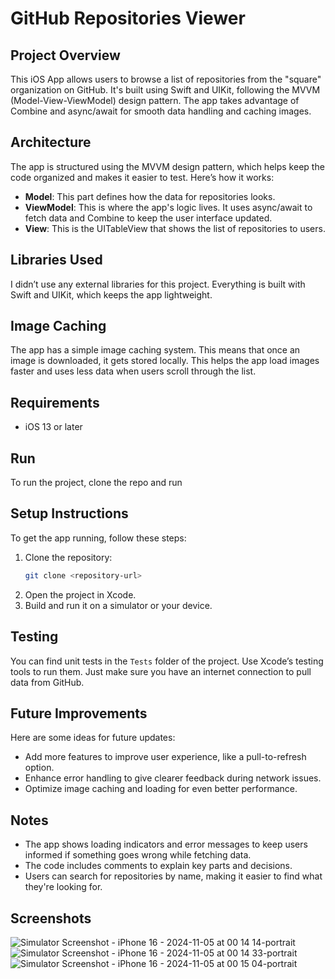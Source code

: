 # GitHub Repositories Viewer

## Project Overview

This iOS App allows users to browse a list of repositories from the "square" organization on GitHub. It's built using Swift and UIKit, following the MVVM (Model-View-ViewModel) design pattern. The app takes advantage of Combine and async/await for smooth data handling and caching images.

## Architecture

The app is structured using the MVVM design pattern, which helps keep the code organized and makes it easier to test. Here’s how it works:

- **Model**: This part defines how the data for repositories looks.
- **ViewModel**: This is where the app's logic lives. It uses async/await to fetch data and Combine to keep the user interface updated.
- **View**: This is the UITableView that shows the list of repositories to users.

## Libraries Used

I didn’t use any external libraries for this project. Everything is built with Swift and UIKit, which keeps the app lightweight.

## Image Caching

The app has a simple image caching system. This means that once an image is downloaded, it gets stored locally. This helps the app load images faster and uses less data when users scroll through the list.

## Requirements
- iOS 13 or later

## Run
To run the project, clone the repo and run

## Setup Instructions

To get the app running, follow these steps:

1. Clone the repository:
   ```bash
   git clone <repository-url>
   ```
2. Open the project in Xcode.
3. Build and run it on a simulator or your device.

## Testing

You can find unit tests in the `Tests` folder of the project. Use Xcode’s testing tools to run them. Just make sure you have an internet connection to pull data from GitHub.

## Future Improvements

Here are some ideas for future updates:

- Add more features to improve user experience, like a pull-to-refresh option.
- Enhance error handling to give clearer feedback during network issues.
- Optimize image caching and loading for even better performance.

## Notes

- The app shows loading indicators and error messages to keep users informed if something goes wrong while fetching data.
- The code includes comments to explain key parts and decisions.
- Users can search for repositories by name, making it easier to find what they're looking for.

## Screenshots
![Simulator Screenshot - iPhone 16 - 2024-11-05 at 00 14 14-portrait](https://github.com/user-attachments/assets/d4bb119a-5a94-4602-96bc-bd41b7c7470f)
![Simulator Screenshot - iPhone 16 - 2024-11-05 at 00 14 33-portrait](https://github.com/user-attachments/assets/a2c72439-e6da-41c5-963a-ddda40a3c530)
![Simulator Screenshot - iPhone 16 - 2024-11-05 at 00 15 04-portrait](https://github.com/user-attachments/assets/5f672a66-0897-482a-9f54-090e8330ef61)

